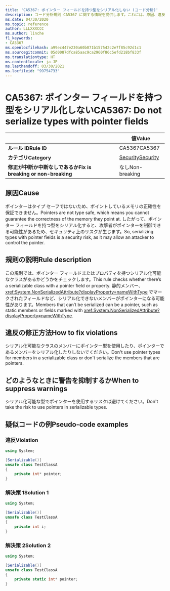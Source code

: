 ```yaml
---
title: 'CA5367: ポインター フィールドを持つ型をシリアル化しない (コード分析)'
description: コード分析規則 CA5367 に関する情報を提供します。これには、原因、違反の修正方法、およびそれを抑制するタイミングなどが含まれます。
ms.date: 04/30/2020
ms.topic: reference
author: LLLXXXCCC
ms.author: linche
f1_keywords:
- CA5367
ms.openlocfilehash: a99ec447e230a60b071b157542c2e7f85c92d1c1
ms.sourcegitcommit: 05d0087dfca85aac9ca2960f86c5efd218bf833f
ms.translationtype: HT
ms.contentlocale: ja-JP
ms.lasthandoff: 03/30/2021
ms.locfileid: "99754733"
---
```

# <a name="ca5367-do-not-serialize-types-with-pointer-fields"></a><span data-ttu-id="c4bd1-103">CA5367: ポインター フィールドを持つ型をシリアル化しない</span><span class="sxs-lookup"><span data-stu-id="c4bd1-103">CA5367: Do not serialize types with pointer fields</span></span>

| | <span data-ttu-id="c4bd1-104">値</span><span class="sxs-lookup"><span data-stu-id="c4bd1-104">Value</span></span> |
|-|-|
| <span data-ttu-id="c4bd1-105">**ルール ID**</span><span class="sxs-lookup"><span data-stu-id="c4bd1-105">**Rule ID**</span></span> |<span data-ttu-id="c4bd1-106">CA5367</span><span class="sxs-lookup"><span data-stu-id="c4bd1-106">CA5367</span></span>|
| <span data-ttu-id="c4bd1-107">**カテゴリ**</span><span class="sxs-lookup"><span data-stu-id="c4bd1-107">**Category**</span></span> |[<span data-ttu-id="c4bd1-108">Security</span><span class="sxs-lookup"><span data-stu-id="c4bd1-108">Security</span></span>](security-warnings.md)|
| <span data-ttu-id="c4bd1-109">**修正が中断か中断なしであるか**</span><span class="sxs-lookup"><span data-stu-id="c4bd1-109">**Fix is breaking or non-breaking**</span></span> |<span data-ttu-id="c4bd1-110">なし</span><span class="sxs-lookup"><span data-stu-id="c4bd1-110">Non-breaking</span></span>|

## <a name="cause"></a><span data-ttu-id="c4bd1-111">原因</span><span class="sxs-lookup"><span data-stu-id="c4bd1-111">Cause</span></span>

<span data-ttu-id="c4bd1-112">ポインターはタイプ セーフではないため、ポイントしているメモリの正確性を保証できません。</span><span class="sxs-lookup"><span data-stu-id="c4bd1-112">Pointers are not type safe, which means you cannot guarantee the correctness of the memory they point at.</span></span> <span data-ttu-id="c4bd1-113">したがって、ポインター フィールドを持つ型をシリアル化すると、攻撃者がポインターを制御できる可能性があるため、セキュリティ上のリスクが生じます。</span><span class="sxs-lookup"><span data-stu-id="c4bd1-113">So, serializing types with pointer fields is a security risk, as it may allow an attacker to control the pointer.</span></span>

## <a name="rule-description"></a><span data-ttu-id="c4bd1-114">規則の説明</span><span class="sxs-lookup"><span data-stu-id="c4bd1-114">Rule description</span></span>

<span data-ttu-id="c4bd1-115">この規則では、ポインター フィールドまたはプロパティを持つシリアル化可能なクラスがあるかどうかをチェックします。</span><span class="sxs-lookup"><span data-stu-id="c4bd1-115">This rule checks whether there’s a serializable class with a pointer field or property.</span></span> <span data-ttu-id="c4bd1-116">静的メンバー、<xref:System.NonSerializedAttribute?displayProperty=nameWithType> でマークされたフィールドなど、シリアル化できないメンバーがポインターになる可能性があります。</span><span class="sxs-lookup"><span data-stu-id="c4bd1-116">Members that can’t be serialized can be a pointer, such as static members or fields marked with <xref:System.NonSerializedAttribute?displayProperty=nameWithType>.</span></span>

## <a name="how-to-fix-violations"></a><span data-ttu-id="c4bd1-117">違反の修正方法</span><span class="sxs-lookup"><span data-stu-id="c4bd1-117">How to fix violations</span></span>

<span data-ttu-id="c4bd1-118">シリアル化可能なクラスのメンバーにポインター型を使用したり、ポインターであるメンバーをシリアル化したりしないでください。</span><span class="sxs-lookup"><span data-stu-id="c4bd1-118">Don't use pointer types for members in a serializable class or don't serialize the members that are pointers.</span></span>

## <a name="when-to-suppress-warnings"></a><span data-ttu-id="c4bd1-119">どのようなときに警告を抑制するか</span><span class="sxs-lookup"><span data-stu-id="c4bd1-119">When to suppress warnings</span></span>

<span data-ttu-id="c4bd1-120">シリアル化可能な型でポインターを使用するリスクは避けてください。</span><span class="sxs-lookup"><span data-stu-id="c4bd1-120">Don't take the risk to use pointers in serializable types.</span></span>

## <a name="pseudo-code-examples"></a><span data-ttu-id="c4bd1-121">疑似コードの例</span><span class="sxs-lookup"><span data-stu-id="c4bd1-121">Pseudo-code examples</span></span>

### <a name="violation"></a><span data-ttu-id="c4bd1-122">違反</span><span class="sxs-lookup"><span data-stu-id="c4bd1-122">Violation</span></span>

```csharp
using System;

[Serializable()]
unsafe class TestClassA
{
    private int* pointer;
}
```

### <a name="solution-1"></a><span data-ttu-id="c4bd1-123">解決策 1</span><span class="sxs-lookup"><span data-stu-id="c4bd1-123">Solution 1</span></span>

```csharp
using System;

[Serializable()]
unsafe class TestClassA
{
    private int i;
}
```

### <a name="solution-2"></a><span data-ttu-id="c4bd1-124">解決策 2</span><span class="sxs-lookup"><span data-stu-id="c4bd1-124">Solution 2</span></span>

```csharp
using System;

[Serializable()]
unsafe class TestClassA
{
    private static int* pointer;
}
```
